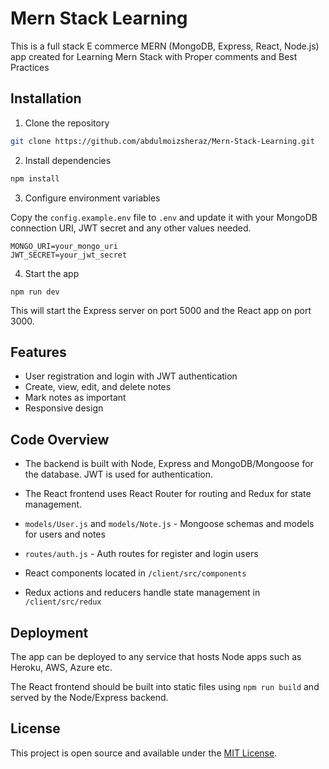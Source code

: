 # Mern Stack Learning

This is a full stack E commerce  MERN (MongoDB, Express, React, Node.js) app created for Learning Mern Stack with Proper comments and Best Practices

## Installation

1. Clone the repository

```bash 
git clone https://github.com/abdulmoizsheraz/Mern-Stack-Learning.git
```

2. Install dependencies

```bash
npm install
```

3. Configure environment variables

Copy the `config.example.env` file to `.env` and update it with your MongoDB connection URI, JWT secret and any other values needed.

```
MONGO_URI=your_mongo_uri 
JWT_SECRET=your_jwt_secret
```

4. Start the app

```
npm run dev
```

This will start the Express server on port 5000 and the React app on port 3000.

## Features

- User registration and login with JWT authentication
- Create, view, edit, and delete notes 
- Mark notes as important
- Responsive design

## Code Overview

- The backend is built with Node, Express and MongoDB/Mongoose for the database. JWT is used for authentication.

- The React frontend uses React Router for routing and Redux for state management.

- `models/User.js` and `models/Note.js` - Mongoose schemas and models for users and notes

- `routes/auth.js` - Auth routes for register and login users
- React components located in `/client/src/components`

- Redux actions and reducers handle state management in `/client/src/redux`

## Deployment

The app can be deployed to any service that hosts Node apps such as Heroku, AWS, Azure etc.

The React frontend should be built into static files using `npm run build` and served by the Node/Express backend.

## License

This project is open source and available under the [MIT License](LICENSE).
